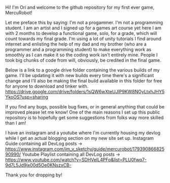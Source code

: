 Hi! I'm Ori and welcome to the github repository for my first ever game, MercuRobot!

Let me preface this by saying:
I'm not a progammer. I'm not a programming student. I am an artist and I signed up for a games art course yet here I am with 2 months to develop a functional game, solo, for a grade, which will count towards my final grade. 
I'm using a lot of unity tutorials I find around internet and enlisting the help of my dad and my brother (who are a programmer and a programming student) to make everything work as smoothly as I can make it so the coding work isn't entirely mine. People I took big chunks of code from will, obviously, be credited in the final game.

Below is a link to a google drive folder containing the various builds of my game. I'll be updating it with new builds every time there's a significant change and I'll also be making the final build available in this folder for free for anyone to download and tinker with.
https://drive.google.com/drive/folders/1sQW6wXteUJlP9KW8NOyLtxhJHY5YkoOS?usp=sharing

If you find any bugs, possible bug fixes, or in general anything that could be improved please let me know! One of the main reasons I set up this public repository is to hopefully get some suggestions from folks way more skilled than I am!

I have an instagram and a youtube where I'm currently housing my devlog while I get an actual blogging section on my new site set up.
Instagram Guide containing all DevLog posts -> https://www.instagram.com/im_v_sketchy/guide/mercurobot/17939086682590990/
Youtube Playlist containing all DevLog posts -> https://www.youtube.com/watch?v=SDHVeIL4PFo&list=PLU0fwq7-9d7L5Jd9jx00d5Oe0KNszxCB-

Thank you for dropping by!
